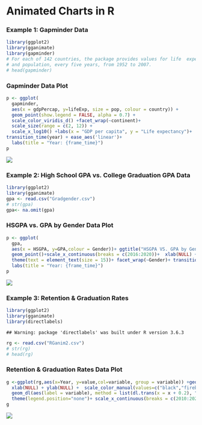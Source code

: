 Animated Charts in R
================

### Example 1: Gapminder Data

``` r
library(ggplot2)
library(gganimate)
library(gapminder)
# For each of 142 countries, the package provides values for life  expectancy, GDP per capita,
# and population, every five years, from 1952 to 2007.
# head(gapminder)   
```

### Gapminder Data Plot

``` r
p <- ggplot(
  gapminder, 
  aes(x = gdpPercap, y=lifeExp, size = pop, colour = country)) +
  geom_point(show.legend = FALSE, alpha = 0.7) +
  scale_color_viridis_d() +facet_wrap(~continent)+
  scale_size(range = c(2, 12)) +
  scale_x_log10() +labs(x = "GDP per capita", y = "Life expectancy")+
transition_time(year) + ease_aes('linear')+
  labs(title = "Year: {frame_time}")
p
```

![](AtlantaRUsers_files/figure-gfm/unnamed-chunk-2-1.gif)<!-- -->

### Example 2: High School GPA vs. College Graduation GPA Data

``` r
library(ggplot2)
library(gganimate)
gpa <- read.csv("Gradgender.csv")
# str(gpa)
gpa<- na.omit(gpa)
```

### HSGPA vs. GPA by Gender Data Plot

``` r
p <- ggplot(
  gpa, 
  aes(x = HSGPA, y=GPA,colour = Gender))+ ggtitle("HSGPA VS. GPA by Gender")+
  geom_point()+scale_x_continuous(breaks = c(2016:2020))+  xlab(NULL) + ylab(NULL)+theme(legend.position="none")+
  theme(text = element_text(size = 15))+ facet_wrap(~Gender)+ transition_time(Year) + ease_aes('linear')+
  labs(title = "Year: {frame_time}")
p
```

![](AtlantaRUsers_files/figure-gfm/unnamed-chunk-4-1.gif)<!-- -->

### Example 3: Retention & Graduation Rates

``` r
library(ggplot2)
library(gganimate)
library(directlabels)
```

    ## Warning: package 'directlabels' was built under R version 3.6.3

``` r
rg <- read.csv("RGanim2.csv")
# str(rg)
# head(rg)
```

### Retention & Graduation Rates Data Plot

``` r
g <-ggplot(rg,aes(x=Year, y=value,col=variable, group = variable)) +geom_line(size=1)+ geom_point()+
  xlab(NULL) + ylab(NULL) +  scale_color_manual(values=c("black","firebrick")) +ggtitle("Retention & Graduation Rate")+
  geom_dl(aes(label = variable), method = list(dl.trans(x = x + 0.2), "last.points", cex = 1.0)) +
  theme(legend.position="none")+ scale_x_continuous(breaks = c(2010:2020))+ theme(text = element_text(size = 15))+  transition_reveal(Year) + ease_aes('cubic-in-out')
g
```

![](AtlantaRUsers_files/figure-gfm/unnamed-chunk-6-1.gif)<!-- -->
